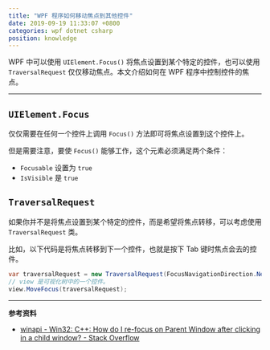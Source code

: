 ```yaml
---
title: "WPF 程序如何移动焦点到其他控件"
date: 2019-09-19 11:33:07 +0800
categories: wpf dotnet csharp
position: knowledge
---
```


WPF 中可以使用 `UIElement.Focus()` 将焦点设置到某个特定的控件，也可以使用 `TraversalRequest` 仅仅移动焦点。本文介绍如何在 WPF 程序中控制控件的焦点。

---

<div id="toc"></div>

## `UIElement.Focus`

仅仅需要在任何一个控件上调用 `Focus()` 方法即可将焦点设置到这个控件上。

但是需要注意，要使 `Focus()` 能够工作，这个元素必须满足两个条件：

- `Focusable` 设置为 `true`
- `IsVisible` 是 `true`

## `TraversalRequest`

如果你并不是将焦点设置到某个特定的控件，而是希望将焦点转移，可以考虑使用 `TraversalRequest` 类。

比如，以下代码是将焦点转移到下一个控件，也就是按下 Tab 键时焦点会去的控件。

```csharp
var traversalRequest = new TraversalRequest(FocusNavigationDirection.Next);
// view 是可视化树中的一个控件。
view.MoveFocus(traversalRequest);
```

---

**参考资料**

- [winapi - Win32: C++: How do I re-focus on Parent Window after clicking in a child window? - Stack Overflow](https://stackoverflow.com/a/31570683/6233938)
